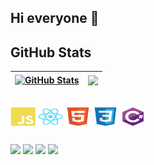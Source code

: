 ## Hi everyone 💜

   ## GitHub Stats
   
| <a href="#"><img align="center" src="https://github-readme-stats.vercel.app/api?username=rozaliya02&show_icons=true&include_all_commits=true&hide_border=true&theme=dracula" alt="GitHub Stats" /></a> | <a href="#"><img align="center" src="https://github-readme-stats.vercel.app/api/top-langs/?username=rozaliya02&layout=compact&hide_border=true&theme=dracula" /></a> |
| ------------- | ------------- |

  <div style="display: inline_block"><br>
  <img align="center" alt="Rafa-Js" height="30" width="40" src="https://raw.githubusercontent.com/devicons/devicon/master/icons/javascript/javascript-plain.svg">
  <img align="center" alt="Rafa-React" height="30" width="40" src="https://raw.githubusercontent.com/devicons/devicon/master/icons/react/react-original.svg">
  <img align="center" alt="Rafa-HTML" height="30" width="40" src="https://raw.githubusercontent.com/devicons/devicon/master/icons/html5/html5-original.svg">
  <img align="center" alt="Rafa-CSS" height="30" width="40" src="https://raw.githubusercontent.com/devicons/devicon/master/icons/css3/css3-original.svg">
  <img align="center" alt="Rafa-Csharp" height="30" width="40" src="https://raw.githubusercontent.com/devicons/devicon/master/icons/csharp/csharp-original.svg">
 
</div>
</div>
  
  ##
  
 <div>
  <a href="https://www.instagram.com/__rozaliyaa__/" target="_blank"><img src="https://img.shields.io/badge/-Instagram-%23E4405F?style=for-the-badge&logo=instagram&logoColor=white" target="_blank"></a>
 <a href=https://discord.com/channels/@me target="_blank"><img src="https://img.shields.io/badge/Discord-7289DA?style=for-the-badge&logo=discord&logoColor=white" target="_blank"></a> 
  <a href = "mailto:rozalia.ravnachka2002@gmail.com"><img src="https://img.shields.io/badge/-Gmail-%23333?style=for-the-badge&logo=gmail&logoColor=white" target="_blank"></a>
  <a href="https://www.linkedin.com/in/%D1%80%D0%BE%D0%B7%D0%B0%D0%BB%D0%B8%D1%8F-%D1%80%D0%B0%D0%B2%D0%BD%D0%B0%D1%87%D0%BA%D0%B0-76733a237/" target="_blank"><img src="https://img.shields.io/badge/-LinkedIn-%230077B5?style=for-the-badge&logo=linkedin&logoColor=white" target="_blank"></a> 
   
 
